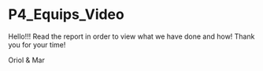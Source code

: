 # P4_Equips_Video
 
Hello!!! 
Read the report in order to view what we have done and how!
Thank you for your time!

Oriol & Mar
